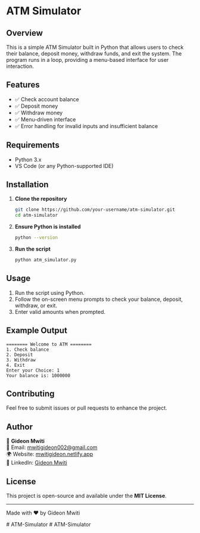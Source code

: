 # ATM Simulator

## Overview
This is a simple ATM Simulator built in Python that allows users to check their balance, deposit money, withdraw funds, and exit the system. The program runs in a loop, providing a menu-based interface for user interaction.

## Features
- ✅ Check account balance
- ✅ Deposit money
- ✅ Withdraw money
- ✅ Menu-driven interface
- ✅ Error handling for invalid inputs and insufficient balance

## Requirements
- Python 3.x
- VS Code (or any Python-supported IDE)

## Installation
1. **Clone the repository**
   ```sh
   git clone https://github.com/your-username/atm-simulator.git
   cd atm-simulator
   ```
2. **Ensure Python is installed**
   ```sh
   python --version
   ```
3. **Run the script**
   ```sh
   python atm_simulator.py
   ```

## Usage
1. Run the script using Python.
2. Follow the on-screen menu prompts to check your balance, deposit, withdraw, or exit.
3. Enter valid amounts when prompted.

## Example Output
```
======== Welcome to ATM ========
1. Check balance
2. Deposit
3. Withdraw
4. Exit
Enter your Choice: 1
Your balance is: 1000000
```

## Contributing
Feel free to submit issues or pull requests to enhance the project.

## Author
👤 **Gideon Mwiti**  
📧 Email: [mwitigideon002@gmail.com](mailto:mwitigideon002@gmail.com)  
🌍 Website: [mwitigideon.netlify.app](https://mwitigideon.netlify.app)  
🔗 LinkedIn: [Gideon Mwiti](https://www.linkedin.com/in/GideonMwiti)  

## License
This project is open-source and available under the **MIT License**.

---
Made with ❤️ by Gideon Mwiti

#   A T M - S i m u l a t o r  
 #   A T M - S i m u l a t o r  
 